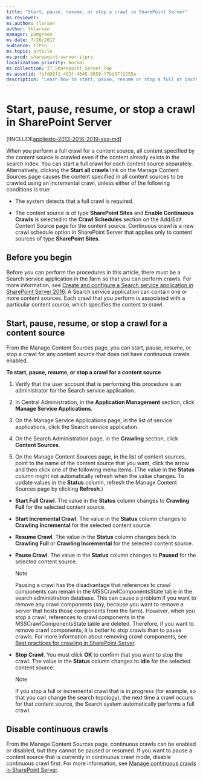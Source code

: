 ```yaml
---
title: "Start, pause, resume, or stop a crawl in SharePoint Server"
ms.reviewer: 
ms.author: tlarsen
author: tklarsen
manager: pamgreen
ms.date: 7/26/2017
audience: ITPro
ms.topic: article
ms.prod: sharepoint-server-itpro
localization_priority: Normal
ms.collection: IT_Sharepoint_Server_Top
ms.assetid: fbfd98f1-403f-4648-9850-f7bd37f2255e
description: "Learn how to start, pause, resume or stop a full or incremental crawl for a content source."
---
```


# Start, pause, resume, or stop a crawl in SharePoint Server

[!INCLUDE[appliesto-2013-2016-2019-xxx-md](../includes/appliesto-2013-2016-2019-xxx-md.md)] 
  
When you perform a full crawl for a content source, all content specified by the content source is crawled even if the content already exists in the search index. You can start a full crawl for each content source separately. Alternatively, clicking the **Start all crawls** link on the Manage Content Sources page causes the content specified in all content sources to be crawled using an incremental crawl, unless either of the following conditions is true: 
  
- The system detects that a full crawl is required.
    
- The content source is of type **SharePoint Sites** and **Enable Continuous Crawls** is selected in the **Crawl Schedules** section on the Add/Edit Content Source page for the content source. Continuous crawl is a new crawl schedule option in SharePoint Server that applies only to content sources of type **SharePoint Sites**.
    
    
## Before you begin
<a name="begin"> </a>

Before you can perform the procedures in this article, there must be a Search service application in the farm so that you can perform crawls. For more information, see [Create and configure a Search service application in SharePoint Server 2016](create-and-configure-a-search-service-application.md). A Search service application can contain one or more content sources. Each crawl that you perform is associated with a particular content source, which specifies the content to crawl.
  
## Start, pause, resume, or stop a crawl for a content source
<a name="proc1"> </a>

From the Manage Content Sources page, you can start, pause, resume, or stop a crawl for any content source that does not have continuous crawls enabled.
  
 **To start, pause, resume, or stop a crawl for a content source**
  
1. Verify that the user account that is performing this procedure is an administrator for the Search service application.
    
2. In Central Administration, in the **Application Management** section, click **Manage Service Applications**.
    
3. On the Manage Service Applications page, in the list of service applications, click the Search service application.
    
4. On the Search Administration page, in the **Crawling** section, click **Content Sources**.
    
5. On the Manage Content Sources page, in the list of content sources, point to the name of the content source that you want, click the arrow and then click one of the following menu items. (The value in the **Status** column might not automatically refresh when the value changes. To update values in the **Status** column, refresh the Manage Content Sources page by clicking **Refresh**.)
    
  - **Start Full Crawl**. The value in the **Status** column changes to **Crawling Full** for the selected content source. 
    
  - **Start Incremental Crawl**. The value in the **Status** column changes to **Crawling Incremental** for the selected content source. 
    
  - **Resume Crawl**. The value in the **Status** column changes back to **Crawling Full** or **Crawling Incremental** for the selected content source. 
    
  - **Pause Crawl**. The value in the **Status** column changes to **Paused** for the selected content source. 
    
    > [!NOTE]
    > Pausing a crawl has the disadvantage that references to crawl components can remain in the MSSCrawlComponentsState table in the search administration database. This can cause a problem if you want to remove any crawl components (say, because you want to remove a server that hosts those components from the farm). However, when you stop a crawl, references to crawl components in the MSSCrawlComponentsState table are deleted. Therefore, if you want to remove crawl components, it is better to stop crawls than to pause crawls. For more information about removing crawl components, see [Best practices for crawling in SharePoint Server](best-practices-for-crawling.md). 
  
  - **Stop Crawl**. You must click **OK** to confirm that you want to stop the crawl. The value in the **Status** column changes to **Idle** for the selected content source. 
    
    > [!NOTE]
    > If you stop a full or incremental crawl that is in progress (for example, so that you can change the search topology), the next time a crawl occurs for that content source, the Search system automatically performs a full crawl. 
  
## Disable continuous crawls
<a name="proc2"> </a>

From the Manage Content Sources page, continuous crawls can be enabled or disabled, but they cannot be paused or resumed. If you want to pause a content source that is currently in continuous crawl mode, disable continuous crawl first. For more information, see [Manage continuous crawls in SharePoint Server](manage-continuous-crawls.md). 
  

